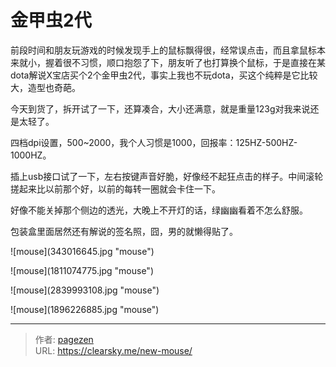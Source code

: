 # 金甲虫2代


前段时间和朋友玩游戏的时候发现手上的鼠标飘得很，经常误点击，而且拿鼠标本来就小，握着很不习惯，顺口抱怨了下，朋友听了也打算换个鼠标，于是直接在某dota解说X宝店买个2个金甲虫2代，事实上我也不玩dota，买这个纯粹是它比较大，造型也奇葩。

今天到货了，拆开试了一下，还算凑合，大小还满意，就是重量123g对我来说还是太轻了。

四档dpi设置，500~2000，我个人习惯是1000，回报率：125HZ-500HZ-1000HZ。

插上usb接口试了一下，左右按键声音好脆，好像经不起狂点击的样子。中间滚轮搓起来比以前那个好，以前的每转一圈就会卡住一下。

好像不能关掉那个侧边的透光，大晚上不开灯的话，绿幽幽看着不怎么舒服。

包装盒里面居然还有解说的签名照，囧，男的就懒得贴了。

![mouse](343016645.jpg &#34;mouse&#34;)

![mouse](1811074775.jpg &#34;mouse&#34;)

![mouse](2839993108.jpg &#34;mouse&#34;)

![mouse](1896226885.jpg &#34;mouse&#34;)


---

> 作者: [pagezen](http://clearsky.me/)  
> URL: https://clearsky.me/new-mouse/  

